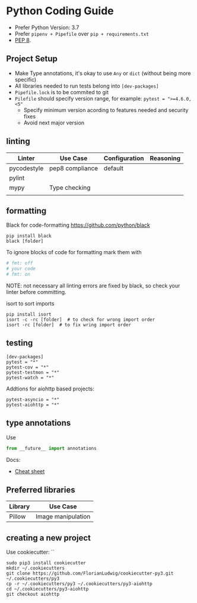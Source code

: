 # Python Coding Guide


 * Prefer Python Version: 3.7
 * Prefer `pipenv + Pipefile` over `pip + requirements.txt`
 * [PEP 8](https://www.python.org/dev/peps/pep-0008/).


## Project Setup

 * Make Type annotations, it's okay to use `Any` or `dict` (without being more specific)
 *  All libraries needed to run tests belong into `[dev-packages]`
 * `Pipefile.lock` is to be commited to git
 * `Pilefile` should specify version range, for example: `pytest = ">=4.6.0,<5"`
   * Specify minimum version acording to features needed and security fixes
   * Avoid next major version


## linting

| Linter      | Use Case        | Configuration | Reasoning |
|-------------|-----------------|---------------|-----------|
| pycodestyle | pep8 compliance | default       |           |
| pylint      |                 |               |           |
| mypy        | Type checking   |               |           |
|             |                 |               |           |


## formatting

Black for code-formatting
https://github.com/python/black

```
pip install black
black [folder]
```

To ignore blocks of code for formatting mark them with
```python
# fmt: off
# your code
# fmt: on
```

NOTE: not necessary all linting errors are fixed by black, so check your linter before committing.


isort to sort imports

```
pip install isort
isort -c -rc [folder]  # to check for wrong import order
isort -rc [folder]  # to fix wring import order
```


## testing

```
[dev-packages]
pytest = "*"
pytest-cov = "*"
pytest-testmon = "*"
pytest-watch = "*"
```

Addtions for aiohttp based projects:
```
pytest-asyncio = "*"
pytest-aiohttp = "*"
```

## type annotations


Use
```python
from __future__ import annotations
```

Docs:

 * [Cheat sheet](https://mypy.readthedocs.io/en/latest/cheat_sheet_py3.html)

## Preferred libraries


Library | Use Case
--------|--------------------
Pillow  | Image manipulation


## creating a new project

  Use cookiecutter: ``

```
sudo pip3 install cookiecutter
mkdir ~/.cookiecutters
git clone https://github.com/FlorianLudwig/cookiecutter-py3.git ~/.cookiecutters/py3
cp -r ~/.cookiecutters/py3 ~/.cookiecutters/py3-aiohttp
cd ~/.cookiecutters/py3-aiohttp
git checkout aiohttp
```
